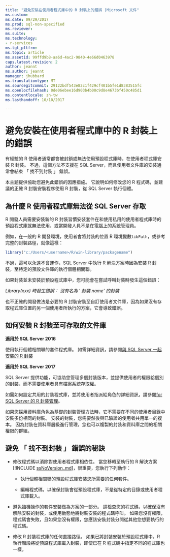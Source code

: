 ```yaml
---
title: "避免安裝在使用者程式庫中的 R 封裝上的錯誤 |Microsoft 文件"
ms.custom: 
ms.date: 09/29/2017
ms.prod: sql-non-specified
ms.reviewer: 
ms.suite: 
ms.technology:
- r-services
ms.tgt_pltfrm: 
ms.topic: article
ms.assetid: 99ffd9b8-aa6d-4ac2-9840-4e66d0463978
caps.latest.revision: 2
author: jeannt
ms.author: jeannt
manager: jhubbard
ms.translationtype: MT
ms.sourcegitcommit: 29122bdf543e82c1f429cf401b5fe1d8383515fc
ms.openlocfilehash: 0de06ebee16d903b4b00c9d8e4673bf450c485d1
ms.contentlocale: zh-tw
ms.lasthandoff: 10/10/2017

---
```

# <a name="avoiding-errors-on-r-packages-installed-in-user-libraries"></a>避免安裝在使用者程式庫中的 R 封裝上的錯誤

有經驗的 R 使用者通常都會被封鎖或無法使用預設程式庫時，在使用者程式庫安裝 R 封裝。 不過，這個方法不支援在 SQL Server，而且使用者文件庫的安裝通常會結束 「 找不到封裝 」 錯誤。

本主題提供協助您避免此錯誤的因應措施。 它說明如何修改您的 R 程式碼，並建議的正確 R 封裝安裝程序使用 R 封裝，從 SQL Server 執行個體。

## <a name="why-r-user-libraries-cannot-be-accessed-from-sql-server"></a>為什麼 R 使用者程式庫無法從 SQL Server 存取

R 開發人員需要安裝新的 R 封裝習慣安裝套件在和使用私用的使用者程式庫時的預設程式庫就無法使用，或當開發人員不是在電腦上的系統管理員。

例如，在一般的 R 開發環境，使用者會將封裝的位置 R 環境變數`libPath`，或參考完整的封裝路徑，就像這樣：

```R
library("c:/Users/<username>/R/win-library/packagename")  
```

不過，這可以永遠不會運作，SQL Server 中執行 R 解決方案時因為安裝 R 封裝，至特定的預設文件庫的執行個體相關聯。

如果封裝並未安裝於預設程式庫中，您可能會在嘗試呼叫封裝時發生這個錯誤：

*Library(xxx) 時發生錯誤： 沒有名為 ' 封裝 name' 的封裝*

也不正確的開發做法是必要的 R 封裝安裝至自訂使用者文件庫，因為如果沒有存取程式庫位置的另一個使用者所執行的方案，它會導致錯誤。

## <a name="how-to-install-r-packages-to-an-accessible-library"></a>如何安裝 R 封裝至可存取的文件庫

**適用於 SQL Server 2016**

使用執行個體相關聯的套件程式庫。 如需詳細資訊，請參閱[與 SQL Server 一起安裝的 R 封裝](installing-and-managing-r-packages.md)

**適用於 SQL Server 2017**

SQL Server 提供功能，可協助您管理多個封裝版本，並提供使用者的權限給個別的封裝，而不需要使用者具有檔案系統存取權。

如需如何設定共用的封裝程式庫，並將使用者指派給角色的詳細資訊，請參閱[for SQL Server 的 R 封裝管理](r-package-management-for-sql-server-r-services.md)。

如果您採用資料庫角色為基礎的封裝管理方法時，它不需要在不同的使用者目錄中安裝多份相同的封裝。 安裝的封裝，您需要然後與已驗證的使用者共用單一的複本。 因為封裝在資料庫層級進行管理，您也可以複製的封裝和資料庫之間的相關權限的群組。

## <a name="tips-for-avoiding-package-not-found-errors"></a>避免 「 找不到封裝 」 錯誤的秘訣

+ 修改程式碼以消除對使用者程式庫相依性。 當您移轉至執行的 R 解決方案[!INCLUDE [ssNoVersion_md](..\..\includes\ssnoversion-md.md)]，很重要，您執行下列動作：

    + 執行個體相關聯的預設程式庫安裝您所需要的任何套件。

    + 編輯程式碼，以確保封裝會從預設程式庫，不是從特定的目錄或使用者程式庫載入。

+ 避免臨機操作的套件安裝做為方案的一部分。 請檢查您的程式碼，以確保沒有解除安裝的封裝，或使用動態地將封裝安裝的程式碼呼叫。 如果您沒有權限，程式碼會失敗，且如果您沒有權限，您應該安裝封裝分開從其他您想要執行的程式碼。

+ 修改 R 封裝程式庫的任何直接路徑。 如果已將封裝安裝於預設程式庫中，R 執行階段將從預設程式庫載入封裝，即使已在 R 程式碼中指定不同的程式庫也一樣。

